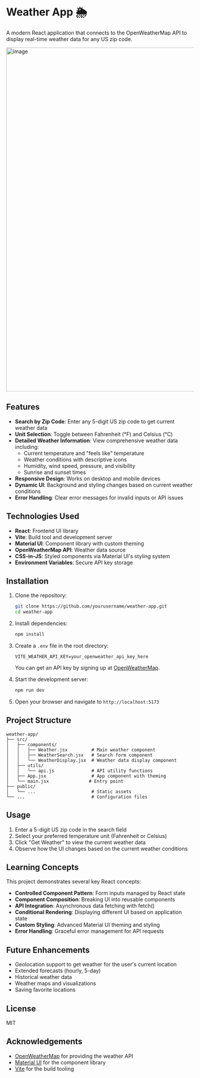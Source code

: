 # Weather App 🌦️

A modern React application that connects to the OpenWeatherMap API to display real-time weather data for any US zip code.

<img width="922" alt="image" src="https://github.com/user-attachments/assets/af01ab89-69d6-4db9-806a-6a7f801ecd92" />

## Features

- **Search by Zip Code**: Enter any 5-digit US zip code to get current weather data
- **Unit Selection**: Toggle between Fahrenheit (°F) and Celsius (°C)
- **Detailed Weather Information**: View comprehensive weather data including:
  - Current temperature and "feels like" temperature
  - Weather conditions with descriptive icons
  - Humidity, wind speed, pressure, and visibility
  - Sunrise and sunset times
- **Responsive Design**: Works on desktop and mobile devices
- **Dynamic UI**: Background and styling changes based on current weather conditions
- **Error Handling**: Clear error messages for invalid inputs or API issues

## Technologies Used

- **React**: Frontend UI library
- **Vite**: Build tool and development server
- **Material UI**: Component library with custom theming
- **OpenWeatherMap API**: Weather data source
- **CSS-in-JS**: Styled components via Material UI's styling system
- **Environment Variables**: Secure API key storage

## Installation

1. Clone the repository:
   ```bash
   git clone https://github.com/yourusername/weather-app.git
   cd weather-app
   ```

2. Install dependencies:
   ```bash
   npm install
   ```

3. Create a `.env` file in the root directory:
   ```
   VITE_WEATHER_API_KEY=your_openweather_api_key_here
   ```

   You can get an API key by signing up at [OpenWeatherMap](https://openweathermap.org/).

4. Start the development server:
   ```bash
   npm run dev
   ```

5. Open your browser and navigate to `http://localhost:5173`

## Project Structure

```
weather-app/
├── src/
│   ├── components/
│   │   ├── Weather.jsx         # Main weather component
│   │   ├── WeatherSearch.jsx   # Search form component
│   │   └── WeatherDisplay.jsx  # Weather data display component
│   ├── utils/
│   │   └── api.js              # API utility functions
│   ├── App.jsx                 # App component with theming
│   └── main.jsx               # Entry point
├── public/
│   └── ...                     # Static assets
└── ...                         # Configuration files
```

## Usage

1. Enter a 5-digit US zip code in the search field
2. Select your preferred temperature unit (Fahrenheit or Celsius)
3. Click "Get Weather" to view the current weather data
4. Observe how the UI changes based on the current weather conditions

## Learning Concepts

This project demonstrates several key React concepts:

- **Controlled Component Pattern**: Form inputs managed by React state
- **Component Composition**: Breaking UI into reusable components
- **API Integration**: Asynchronous data fetching with fetch()
- **Conditional Rendering**: Displaying different UI based on application state
- **Custom Styling**: Advanced Material UI theming and styling
- **Error Handling**: Graceful error management for API requests

## Future Enhancements

- Geolocation support to get weather for the user's current location
- Extended forecasts (hourly, 5-day)
- Historical weather data
- Weather maps and visualizations
- Saving favorite locations

## License

MIT

## Acknowledgements

- [OpenWeatherMap](https://openweathermap.org/) for providing the weather API
- [Material UI](https://mui.com/) for the component library
- [Vite](https://vitejs.dev/) for the build tooling
